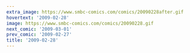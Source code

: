 ```yaml
---
extra_image: https://www.smbc-comics.com/comics/20090228after.gif
hovertext: '2009-02-28'
image: https://www.smbc-comics.com/comics/20090228.gif
next_comic: '2009-03-01'
prev_comic: '2009-02-27'
title: '2009-02-28'
---
```


